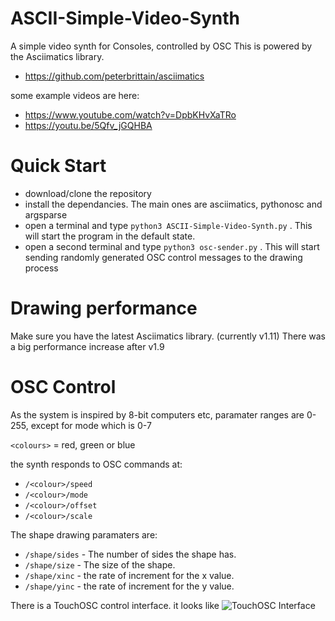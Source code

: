 # ASCII-Simple-Video-Synth
A simple video synth for Consoles, controlled by OSC
This is powered by the Asciimatics library.  
* https://github.com/peterbrittain/asciimatics

some example videos are here:
* https://www.youtube.com/watch?v=DpbKHvXaTRo
* https://youtu.be/5Qfv_jGQHBA

# Quick Start
* download/clone the repository
* install the dependancies.  The main ones are asciimatics, pythonosc and argsparse 
* open a terminal and type `python3 ASCII-Simple-Video-Synth.py` .  This will start the program in the default state.
* open a second terminal and type `python3 osc-sender.py` .  This will start sending randomly generated OSC control messages to the drawing process

# Drawing performance
Make sure you have the latest Asciimatics library.  (currently v1.11)  There was a big performance increase after v1.9

# OSC Control
As the system is inspired by 8-bit computers etc, paramater ranges are 0-255, except for mode which is 0-7

`<colours>` = red, green or blue

the synth responds to OSC commands at:
* `/<colour>/speed`
* `/<colour>/mode`
* `/<colour>/offset`
* `/<colour>/scale`

The shape drawing paramaters are:
* `/shape/sides` - The number of sides the shape has.
* `/shape/size` - The size of the shape.
* `/shape/xinc` - the rate of increment for the x value.
* `/shape/yinc` -  the rate of increment for the y value.

There is a TouchOSC control interface.
it looks like 
![TouchOSC Interface](https://github.com/zarquin/ASCII-Simple-Video-Synth/blob/master/TouchOSC-Interface.jpeg?raw=true)
